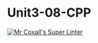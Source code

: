 # Unit3-08-CPP
[![Mr Coxall's Super Linter](https://github.com/ICS3U-C-Programming-HiabGm/Unit3-08-CPP/workflows/Mr%20Coxall's%20Super%20Linter/badge.svg)](https://github.com/ICS3U-C-Programming-HiabGm/Unit3-08-CPP/actions/)
